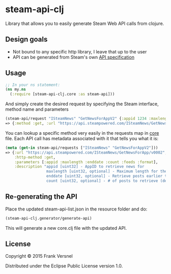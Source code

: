 # steam-api-clj

Library that allows you to easily generate Steam Web API calls from clojure.

## Design goals

- Not bound to any specific http library, I leave that up to the user
- API can be generated from Steam's own [API specification](http://api.steampowered.com/ISteamWebAPIUtil/GetSupportedAPIList/v0001/?format=json)

## Usage

```clojure
;; In your ns statement:
(ns my.ns
  (:require [steam-api-clj.core :as steam-api]))
```

And simply create the desired request by specifying the Steam interface, method name and parameters

```clojure
(steam-api/request "ISteamNews" "GetNewsForAppV2" {:appid 1234 :maxlength 50 :count 5 :format "json"})
=> {:method :get, :url "https://api.steampowered.com/ISteamNews/GetNewsForApp/v0002", :headers {"ContentType" "application/x-www-form-urlencoded", "Accept" "application/json"}, :query-params {:appid 1234, :maxlength 50, :count 5, :format "json"}}

```

You can lookup a specific method very easily in the requests map in [core](./src/steam_api_clj/core.clj) file.
Each API call has metadata associated with it that tells you what it is:

```clojure
(meta (get-in steam-api/requests ["ISteamNews" "GetNewsForAppV2"]))
=> {:url "https://api.steampowered.com/ISteamNews/GetNewsForApp/v0002",
    :http-method :get,
    :parameters [:appid :maxlength :enddate :count :feeds :format],
    :description "appid [uint32] - AppID to retrieve news for
                  maxlength [uint32, optional] - Maximum length for the content to return, if this is 0 the full content is returned, if it's less then a blurb is generated to fit.
                  enddate [uint32, optional] - Retrieve posts earlier than this date (unix epoch timestamp)
                  count [uint32, optional] - # of posts to retrieve (default 20)\nfeeds [string, optional] - Comma-seperated list of feed names to return news for"}
```

## Re-generating the API

Place the updated steam-api-list.json in the resource folder and do:

```clojure
(steam-api-clj.generator/generate-api)
```

This will generate a new core.clj file with the updated API.

## License

Copyright © 2015 Frank Versnel

Distributed under the Eclipse Public License version 1.0.